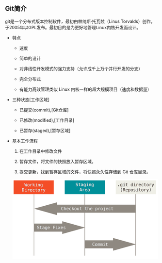 ## Git简介

git是一个分布式版本控制软件，最初由林纳斯·托瓦兹（Linus Torvalds）创作，于2005年以GPL发布。最初目的是为更好地管理Linux内核开发而设计。

* 特点

	* 速度

	* 简单的设计

	* 对非线性开发模式的强力支持（允许成千上万个并行开发的分支）

	* 完全分布式

	* 有能力高效管理类似 Linux 内核一样的超大规模项目（速度和数据量）

* 三种状态[工作区域]
	
	* 已提交(commit),[Git仓库]

	* 已修改(modified),[工作目录]

	* 已暂存(staged),[暂存区域]

* 基本工作流程

	1. 在工作目录中修改文件

	2. 暂存文件，将文件的快照放入暂存区域。

	3. 提交更新，找到暂存区域的文件，将快照永久性存储到 Git 仓库目录。

	![](areas.png)